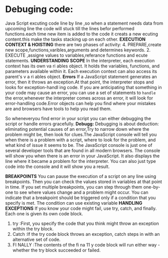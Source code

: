 # Debuging code:
Java Script excuting code line by line ,so when a statement needs data from upcoming line the code will stuck till the lines befor performed functions.each time new item is added to the code it creats a new ecuting content.this make the tasks stacking up on each other.
**EXECUTION CONTEXT & HOISTING**
 there are two phases of activity: 
 4. PREPARE,create new scope,functions,varibles,arguments and determines keywords.
 2. EXECUTE ,assigne values to variables,referance functions and ecute statements.
 **UNDERSTANDING SCOPE**
 In the interpreter, each execution context has its own va ri ables object. It holds the variables, functions, and parameters available within it. Each execution context can also access its parent's v a ri ables object. 
 **Errors**
 If a JavaScript statement generates an error, then it throws an exception.At that point, the interpreter stops and looks for exception-handl ing code. If you are anticipating that something in your code may cause an error, you can use a set of statements to `handle` the error,whenever the interpreter comes across an error, it will look for error-handling code.Error objects can help you find where your mistakes are and browsers have tools to help you read them. 
 
 So wheneveryou find error in your script you can either debugging the script or handle errors gracefully.
 **Debugg:**
 Debugging is about deduction: eliminating potential causes of an error,Try to narrow down where the problem might be, then look for clues.The JavaScript console will tell you when there is a problem with a script, where to look for the problem, and what kind of issue it seems to be. The JavaScript console is just one of several developer tools that are found in all modern browsers. The console will show you when there is an error in your JavaScript. It also displays the line where it became a problem for the interpreter.
You can also just type code into the console and it will show you a result.

**BREAKPOINTS**
You can pause the execution of a script on any line using breakpoints. Then you can check the values stored in variables at that point in time. If you set multiple breakpoints, you can step through them one-by-one to see where values change and a problem might occur.  You can indicate that a breakpoint should be triggered only if a condition that you specify is met. The condition can use existing variable
**HANDLING EXCEPTIONS**
If you know your code might fail, use try, catch, and finally. Each one is given its own code block.
1. try :First, you specify the code that you think might throw an exception within the try block.
2. Catch :If the try code block throws an exception, catch steps in with an alternative set of code. 
3. FI NALLY :The contents of the fi na 11 y code block will run either way - whether the try block succeeded or failed. 